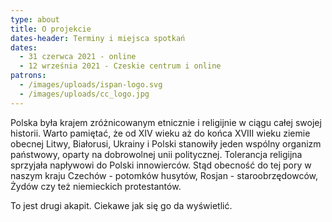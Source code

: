 ```yaml
---
type: about
title: O projekcie
dates-header: Terminy i miejsca spotkań
dates:
  - 31 czerwca 2021 - online
  - 12 września 2021 - Czeskie centrum i online
patrons:
  - /images/uploads/ispan-logo.svg
  - /images/uploads/cc_logo.jpg
---
```


Polska była krajem zróżnicowanym etnicznie i religijnie w ciągu całej swojej
historii. Warto pamiętać, że od XIV wieku aż do końca XVIII wieku ziemie
obecnej Litwy, Białorusi, Ukrainy i Polski stanowiły jeden wspólny organizm
państwowy, oparty na dobrowolnej unii politycznej. Tolerancja religijna
sprzyjała napływowi do Polski innowierców. Stąd obecność do tej pory w naszym
kraju Czechów - potomków husytów, Rosjan - staroobrzędowców, Żydów czy też
niemieckich protestantów.

To jest drugi akapit. Ciekawe jak się go da wyświetlić.
